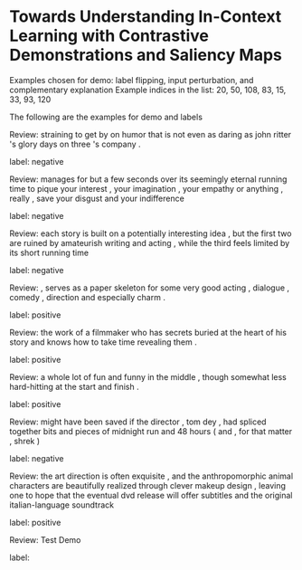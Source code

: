 # Towards Understanding In-Context Learning with Contrastive Demonstrations and Saliency Maps

Examples chosen for demo: label flipping, input perturbation, and complementary explanation
Example indices in the list: 20, 50, 108, 83, 15, 33, 93, 120

The following are the examples for demo and labels

Review: straining to get by on humor that is not even as daring as john ritter 's glory days on three 's company . 

label: negative

Review: manages for but a few seconds over its seemingly eternal running time to pique your interest , your imagination , your empathy or anything , really , save your disgust and your indifference 

label: negative

Review: each story is built on a potentially interesting idea , but the first two are ruined by amateurish writing and acting , while the third feels limited by its short running time 

label: negative

Review: , serves as a paper skeleton for some very good acting , dialogue , comedy , direction and especially charm . 

label: positive

Review: the work of a filmmaker who has secrets buried at the heart of his story and knows how to take time revealing them . 

label: positive

Review: a whole lot of fun and funny in the middle , though somewhat less hard-hitting at the start and finish . 

label: positive

Review: might have been saved if the director , tom dey , had spliced together bits and pieces of midnight run and 48 hours ( and , for that matter , shrek ) 

label: negative

Review: the art direction is often exquisite , and the anthropomorphic animal characters are beautifully realized through clever makeup design , leaving one to hope that the eventual dvd release will offer subtitles and the original italian-language soundtrack 

label: positive

Review: Test Demo

label:


